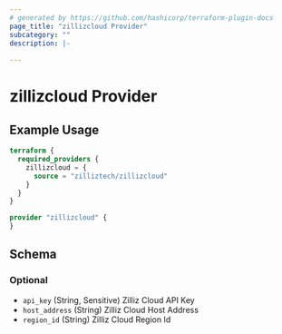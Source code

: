 ```yaml
---
# generated by https://github.com/hashicorp/terraform-plugin-docs
page_title: "zillizcloud Provider"
subcategory: ""
description: |-
  
---
```


# zillizcloud Provider



## Example Usage

```terraform
terraform {
  required_providers {
    zillizcloud = {
      source = "zilliztech/zillizcloud"
    }
  }
}

provider "zillizcloud" {
}
```

<!-- schema generated by tfplugindocs -->
## Schema

### Optional

- `api_key` (String, Sensitive) Zilliz Cloud API Key
- `host_address` (String) Zilliz Cloud Host Address
- `region_id` (String) Zilliz Cloud Region Id
